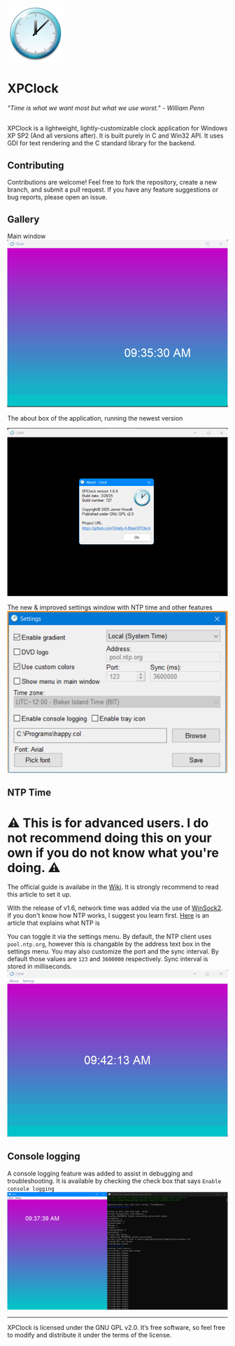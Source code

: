 ![Icon](assets/clock_128.png)
# XPClock

_"Time is what we want most but what we use worst." - William Penn_
##

XPClock is a lightweight, lightly-customizable clock application for Windows XP SP2 (And all versions after). It is built purely in C and Win32 API. It uses GDI for text rendering and the C standard library for the backend. 

## Contributing

Contributions are welcome! Feel free to fork the repository, create a new branch, and submit a pull request. If you have any feature suggestions or bug reports, please open an issue.

## Gallery
Main window
![GIF Demo](assets/XPClock.gif)

The about box of the application, running the newest version

![About box](assets/About.png)

The new & improved settings window with NTP time and other features
![Settings box](assets/Settings.png)

## NTP Time
# ⚠️ This is for advanced users. I do not recommend doing this on your own if you do not know what you're doing. ⚠️
The official guide is availabe in the [Wiki](https://github.com/Totally-A-Boar/XPClock/wiki/How-to-setup-NTP-time). It is strongly recommend to read this article to set it up.

With the release of v1.6, network time was added via the use of [WinSock2](https://learn.microsoft.com/en-us/windows/win32/api/winsock2/).
If you don't know how NTP works, I suggest you learn first. [Here](https://www.techtarget.com/searchnetworking/definition/Network-Time-Protocol) is an article that explains what NTP is 

You can toggle it via the settings menu. By default, the NTP client uses `pool.ntp.org`, however this is changable by the address text box in the settings menu.
You may also customize the port and the sync interval. By default those values are `123` and `3600000` respectively. Sync interval is stored in milliseconds.
![NTP Time](assets/NTP.gif)

## Console logging
A console logging feature was added to assist in debugging and troubleshooting. It is available by checking the check box that says `Enable console logging`
![Console logging](assets/Console.png)

---

XPClock is licensed under the GNU GPL v2.0. It’s free software, so feel free to modify and distribute it under the terms of the license.
